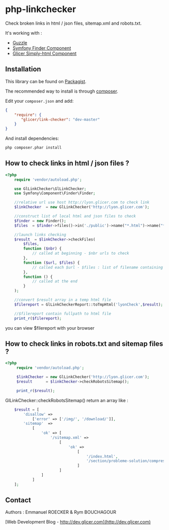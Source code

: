 # php-linkchecker 

Check broken links in html / json files, sitemap.xml and robots.txt.

It's working with :

*   [Guzzle](http://docs.guzzlephp.org)
*   [Symfony Finder Component](http://symfony.com/doc/2.3/components/finder.html)
*   [Glicer Simply-html Component](https://github.com/emmanuelroecker/php-simply-html)

## Installation

This library can be found on [Packagist](https://packagist.org/packages/glicer/link-checker).

The recommended way to install is through [composer](http://getcomposer.org).

Edit your `composer.json` and add:

```json
{
    "require": {
       "glicer/link-checker": "dev-master"
    }
}
```

And install dependencies:

```bash
php composer.phar install
```

## How to check links in html / json files ?

```php
<?php
    require 'vendor/autoload.php';

    use GlLinkChecker\GlLinkChecker;
    use Symfony\Component\Finder\Finder;

    //relative url use host http://lyon.glicer.com to check link
    $linkChecker  = new GlLinkChecker('http://lyon.glicer.com');

    //construct list of local html and json files to check
    $finder = new Finder();
    $files  = $finder->files()->in('./public')->name("*.html")->name("*.json");

    //launch links checking
    $result  = $linkChecker->checkFiles(
        $files,
        function ($nbr) {
            // called at beginning - $nbr urls to check
        },
        function ($url, $files) {
            // called each $url - $files : list of filename containing $url link
        },
        function () {
            // called at the end
        }
    );

    //convert $result array in a temp html file
    $filereport = GlLinkCheckerReport::toTmpHtml('lyonCheck',$result);

    //$filereport contain fullpath to html file
    print_r($filereport);
```

you can view $filereport with your browser

## How to check links in robots.txt and sitemap files ?

```php
<?php
     require 'vendor/autoload.php';

     $linkChecker = new GlLinkChecker('http://lyon.glicer.com');
     $result      = $linkChecker->checkRobotsSitemap();

     print_r($result);
```

GlLinkChecker::checkRobotsSitemap() return an array like :

```php
    $result = [
        'disallow' =>
            ['error' => ['/img/', '/download/']],
        'sitemap'  =>
            [
                'ok' => [
                    '/sitemap.xml' =>
                        [
                            'ok' =>
                                [
                                    '/index.html',
                                    '/section/probleme-solution/compresser-css-html-js.html'
                                ]
                        ]
                ]
            ]
    ];
```

## Contact

Authors : Emmanuel ROECKER & Rym BOUCHAGOUR

[Web Development Blog - http://dev.glicer.com](http://dev.glicer.com)